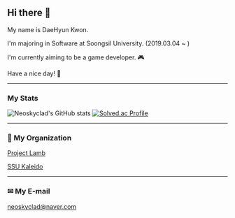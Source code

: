 ## Hi there 👋
My name is DaeHyun Kwon.

I'm majoring in Software at Soongsil University. (2019.03.04 ~ )

I'm currently aiming to be a game developer. 🎮

Have a nice day! 🤗

---
### My Stats 
![Neoskyclad's GitHub stats](https://github-readme-stats.vercel.app/api?username=neoskyclad&show_icons=true&theme=synthwave)
[![Solved.ac Profile](http://mazassumnida.wtf/api/v2/generate_badge?boj=neoskyclad)](https://solved.ac/neoskyclad/)

---
### 🤝 My Organization
[Project Lamb](https://github.com/ProjectLamb)

[SSU Kaleido](https://github.com/SSUKaleido)

---
### ✉ My E-mail
neoskyclad@naver.com
<!--
**neoskyclad/neoskyclad** is a ✨ _special_ ✨ repository because its `README.md` (this file) appears on your GitHub profile.

Here are some ideas to get you started:

- 🔭 I’m currently working on ...
- 🌱 I’m currently learning ...
- 👯 I’m looking to collaborate on ...
- 🤔 I’m looking for help with ...
- 💬 Ask me about ...
- 📫 How to reach me: ...
- 😄 Pronouns: ...
- ⚡ Fun fact: ...
---
#### ☕ My blog
[neoskyclad.blog](https://neoskyclad.github.io/)
#### 💻 My Current Project
-->
